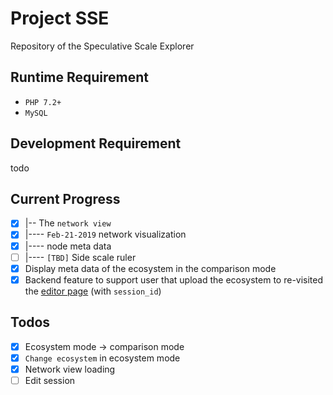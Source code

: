 # Project SSE

Repository of the Speculative Scale Explorer

## Runtime Requirement

 - `PHP 7.2+`
 - `MySQL`
 
 ## Development Requirement
 
 todo
 
 ## Current Progress 
 
  - [x] |-- The `network view`
  - [x] |---- `Feb-21-2019` network visualization
  - [x] |---- node meta data
  - [ ] |---- `[TBD]` Side scale ruler
  - [x] Display meta data of the ecosystem in the comparison mode
  - [x] Backend feature to support user that upload the ecosystem to re-visited 
  the [editor page](/dist/upload.html) (with `session_id`)
  
  ## Todos
  
  - [x] Ecosystem mode -> comparison mode
  - [x] `Change ecosystem` in ecosystem mode
  - [x] Network view loading
  - [ ] Edit session

